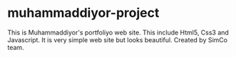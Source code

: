 # muhammaddiyor-project
This is Muhammaddiyor's portfoliyo web site. This include Html5, Css3 and Javascript. It is very simple web site but looks beautiful.  Created by SimCo team.
